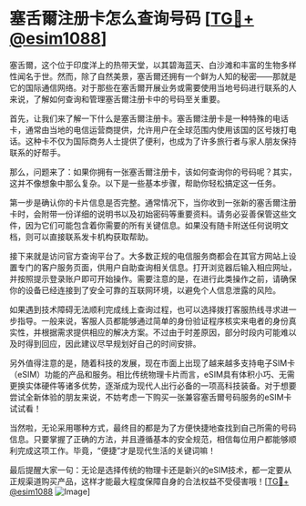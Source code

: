 # 塞舌爾注册卡怎么查询号码 [[TG💪+ @esim1088](https://t.me/s/esim1088)]

塞舌爾，这个位于印度洋上的热带天堂，以其碧海蓝天、白沙滩和丰富的生物多样性闻名于世。然而，除了自然美景，塞舌爾还拥有一个鲜为人知的秘密——那就是它的国际通信网络。对于那些在塞舌爾开展业务或需要使用当地号码进行联系的人来说，了解如何查询和管理塞舌爾注册卡中的号码至关重要。

首先，让我们来了解一下什么是塞舌爾注册卡。塞舌爾注册卡是一种特殊的电话卡，通常由当地的电信运营商提供，允许用户在全球范围内使用该国的区号拨打电话。这种卡不仅为国际商务人士提供了便利，也成为了许多旅行者与家人朋友保持联系的好帮手。

那么，问题来了：如果你拥有一张塞舌爾注册卡，该如何查询你的号码呢？其实，这并不像想象中那么复杂。以下是一些基本步骤，帮助你轻松搞定这一任务。

第一步是确认你的卡片信息是否完整。通常情况下，当你收到一张新的塞舌爾注册卡时，会附带一份详细的说明书以及初始密码等重要资料。请务必妥善保管这些文件，因为它们可能包含着你需要的所有关键信息。如果没有随卡附送任何说明文档，则可以直接联系发卡机构获取帮助。

接下来就是访问官方查询平台了。大多数正规的电信服务商都会在其官方网站上设置专门的客户服务页面，供用户自助查询相关信息。打开浏览器后输入相应网址，并按照提示登录账户即可开始操作。需要注意的是，在进行此类操作之前，请确保你的设备已经连接到了安全可靠的互联网环境，以避免个人信息泄露的风险。

如果遇到技术障碍无法顺利完成线上查询过程，也可以选择拨打客服热线寻求进一步指导。一般来说，客服人员都能够通过简单的身份验证程序核实来电者的身份真实性，并根据需求提供相应的解决方案。不过由于时差原因，部分时段内可能难以及时得到回应，因此建议尽早规划好自己的时间安排。

另外值得注意的是，随着科技的发展，现在市面上出现了越来越多支持电子SIM卡（eSIM）功能的产品和服务。相比传统物理卡片而言，eSIM具有体积小巧、无需更换实体硬件等诸多优势，逐渐成为现代人出行必备的一项高科技装备。对于想要尝试全新体验的朋友来说，不妨考虑一下购买一张兼容塞舌爾号码服务的eSIM卡试试看！

当然啦，无论采用哪种方式，最终目的都是为了方便快捷地查找到自己所需的号码信息。只要掌握了正确的方法，并且遵循基本的安全规范，相信每位用户都能够顺利完成这项工作。毕竟，“便捷”才是现代生活的关键词嘛！

最后提醒大家一句：无论是选择传统的物理卡还是新兴的eSIM技术，都一定要从正规渠道购买产品，这样才能最大程度保障自身的合法权益不受侵害哦！[[TG💪+ @esim1088](https://t.me/s/esim1088) ![Image](https://i.postimg.cc/4NQfJmqS/Snipaste-2025-05-13-00-14-12.png)]
